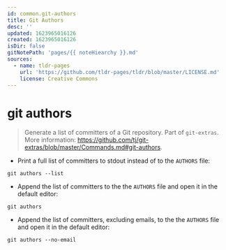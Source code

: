 ```yaml
---
id: common.git-authors
title: Git Authors
desc: ''
updated: 1623965016126
created: 1623965016126
isDir: false
gitNotePath: 'pages/{{ noteHiearchy }}.md'
sources:
  - name: tldr-pages
    url: 'https://github.com/tldr-pages/tldr/blob/master/LICENSE.md'
    license: Creative Commons
---
```

# git authors

> Generate a list of committers of a Git repository.
> Part of `git-extras`.
> More information: <https://github.com/tj/git-extras/blob/master/Commands.md#git-authors>.

- Print a full list of committers to stdout instead of to the `AUTHORS` file:

`git authors --list`

- Append the list of committers to the the `AUTHORS` file and open it in the default editor:

`git authors`

- Append the list of committers, excluding emails, to the the `AUTHORS` file and open it in the default editor:

`git authors --no-email`

